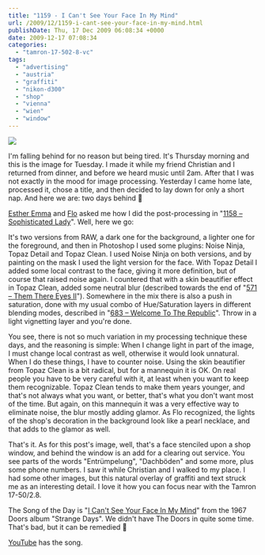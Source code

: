 ```yaml
---
title: "1159 - I Can't See Your Face In My Mind"
url: /2009/12/1159-i-cant-see-your-face-in-my-mind.html
publishDate: Thu, 17 Dec 2009 06:08:34 +0000
date: 2009-12-17 07:08:34
categories: 
  - "tamron-17-502-8-vc"
tags: 
  - "advertising"
  - "austria"
  - "graffiti"
  - "nikon-d300"
  - "shop"
  - "vienna"
  - "wien"
  - "window"
---
```

<a target="_blank" href="https://d25zfm9zpd7gm5.cloudfront.net/1200x1200/2009/20091215_213020_ps.jpg"><img src="https://d25zfm9zpd7gm5.cloudfront.net/0600x0600/2009/20091215_213020_ps.jpg" /></a>

I'm falling behind for no reason but being tired. It's Thursday morning and this is the image for Tuesday. I made it while my friend Christian and I returned from dinner, and before we heard music until 2am. After that I was not exactly in the mood for image processing. Yesterday I came home late, processed it, chose a title, and then decided to lay down for only a short nap. And here we are: two days behind 🙂

<a target="_blank" href="http://fotoemma.blogspot.com/">Esther Emma</a> and <a target="_blank" href="http://photos.tonebytone.com/">Flo</a> asked me how I did the post-processing in "<a target="_blank" href="/2009/12/1158-sophisticated-lady.html">1158 – Sophisticated Lady</a>". Well, here we go:

It's two versions from RAW, a dark one for the background, a lighter one for the foreground, and then in Photoshop I used some plugins: Noise Ninja, Topaz Detail and Topaz Clean. I used Noise Ninja on both versions, and by painting on the mask I used the light version for the face. With Topaz Detail I added some local contrast to the face, giving it more definition, but of course that raised noise again. I countered that with a skin beautifier effect in Topaz Clean, added some neutral blur (described towards the end of "<a href="/2008/05/571-them-there-eyes-ii.html">571 – Them There Eyes II</a>"). Somewhere in the mix there is also a push in saturation, done with my usual combo of Hue/Saturation layers in different blending modes, described in "<a target="_blank" href="/2008/08/683-welcome-to-republic.html">683 – Welcome To The Republic</a>". Throw in a light vignetting layer and you're done.

You see, there is not so much variation in my processing technique these days, and the reasoning is simple: When I change light in part of the image, I must change local contrast as well, otherwise it would look unnatural. When I do these things, I have to counter noise. Using the skin beautifier from Topaz Clean is a bit radical, but for a mannequin it is OK. On real people you have to be very careful with it, at least when you want to keep them recognizable. Topaz Clean tends to make them years younger, and that's not always what you want, or better, that's what you don't want most of the time. But again, on this mannequin it was a very effective way to eliminate noise, the blur mostly adding glamor. As Flo recognized, the lights of the shop's decoration in the background look like a pearl necklace, and that adds to the glamor as well.

 That's it. As for this post's image, well, that's a face stenciled upon a shop window, and behind the window is an add for a clearing out service. You see parts of the words "Entrümpelung", "Dachböden" and some more, plus some phone numbers. I saw it while Christian and I walked to my place. I had some other images, but this natural overlay of graffiti and text struck me as an interesting detail. I love it how you can focus near with the Tamron 17-50/2.8.

The Song of the Day is "<a href="http://www.lyricsmode.com/lyrics/d/doors/i_cant_see_your_face_in_my_mind.html">I Can't See Your Face In My Mind</a>" from the 1967 Doors album "Strange Days". We didn't have The Doors in quite some time. That's bad, but it can be remedied 🙂

<a target="_blank" href="http://www.youtube.com/watch?v=W8xLV4QJilU">YouTube</a> has the song.
